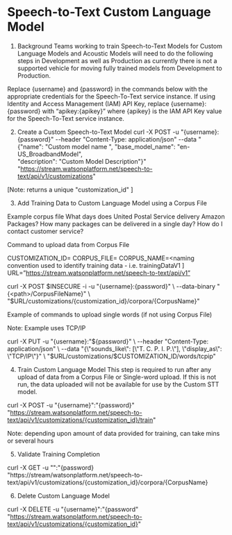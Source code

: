 # Speech-to-Text Custom Language Model
1.  Background
Teams working to train Speech-to-Text Models for Custom Language Models and Acoustic Models will need to do the following steps in Development as well as Production as currently there is not a supported vehicle for moving fully trained models from Development to Production.   

Replace {username} and {password} in the commands below with the appropriate credentials for the Speech-To-Text service instance.  If using Identity and Access Management (IAM) API Key, replace {username}:{password} with “apikey:{apikey}” where {apikey} is the IAM API Key value for the Speech-To-Text service instance.
    	

2.  Create a Custom Speech-to-Text Model
curl -X POST -u "{username}:{password}"
  --header "Content-Type: application/json"
  --data "{\"name\": \"Custom model name \",
    \"base_model_name\": \"en-US_BroadbandModel\", \
    \"description\": \"Custom Model Description\"}" \
  "https://stream.watsonplatform.net/speech-to-text/api/v1/customizations"

[Note:  returns a unique "customization_id" ]

3.  Add Training Data to Custom Language Model using a Corpus File

Example corpus file
  What days does United Postal Service delivery Amazon Packages?
  How many packages can be delivered in a single day?
  How do I contact customer service?
  
Command to upload data from Corpus File  

CUSTOMIZATION_ID=<customization id returned when creating custom model>
CORPUS_FILE=<text file containing training data>
CORPUS_NAME=<naming convention used to identify training data - i.e. trainingDataV1 ]
URL=”https://stream.watsonplatform.net/speech-to-text/api/v1” 
      


curl -X POST $INSECURE -i -u "{username}:{password}" \
  --data-binary "{<path>/CorpusFileName}" \
  "$URL/customizations/{customization_id}/corpora/{CorpusName}"

Example of commands to upload single words (if not using Corpus File)

Note:  Example uses TCP/IP 
 
 curl -X PUT  -u "{username}:"${password}" \
  --header "Content-Type: application/json" \
  --data "{\"sounds_like\": [\"T. C. P. I. P.\"], \"display_as\": \"TCP/IP\"}" \
  "$URL/customizations/$CUSTOMIZATION_ID/words/tcpip"
 
 
 4.  Train Custom Language Model
This step is required to run after any upload of data from a Corpus File or Single-word upload.  If this is not run, the data uploaded will not be available for use by the Custom STT model.
 
 curl -X POST -u "{username}":"{password}" \
  "https://stream.watsonplatform.net/speech-to-text/api/v1/customizations/{customization_id}/train"
  
  Note:  depending upon amount of data provided for training, can take mins or several hours


5.  Validate Training Completion

curl -X GET  -u "<username>":"{password} \
      "https://stream/watsonplatform.net/speech-to-text/api/v1/customizations/{customization_id}/corpora/{CorpusName}

6.  Delete Custom Language Model

curl -X DELETE  -u "{username}":"{password" \
  "https://stream.watsonplatform.net/speech-to-text/api/v1/customizations/{customization_id}"



  
  
